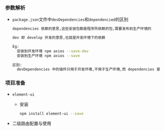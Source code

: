 ###   参数解析

+ `package.json`文件中`devDependencies`和`dependencied`的区别

  ```bash
  dependencies 依赖的意思,这些安装包都是程序所依赖的包,需要发布到生产环境的
  
  dev 即 develop 开发的意思,也就是开发环境下的依赖
  
  Eg:
  	安装到开发环境 npm axios --save-dev
  	安装到生产环境 npm axios --save
  	
  区别:
  	devDependencies 中的插件只用于开发环境,不用于生产环境,而 dependencies 是要发布到生产环境的,比如 babel 有关的转换 es6 到 es5 的依赖只是开发环境下转化用,生产过程中是用不到的，所以只用写在 devDependencies 中,而像 Vue 或 element-ui 这种实际运行会调用的,得写在 dependencies 中
  ```

  

###  项目准备

+ `element-ui`

  + 安装

    ```bash
    npm install element-ui --save
    ```

  

+ 二级路由配置与使用

  ```javascript
  
  ```

  




